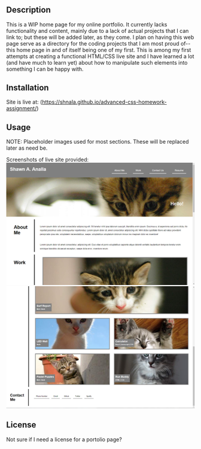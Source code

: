 # <Shawn Analla Coding Portfolio>
## Description
This is a WIP home page for my online portfolio. It currently lacks functionality and content, mainly due to a lack of actual projects that I can link to; but these will  be added later, as they come. I plan on having this web page serve as a directory for the coding projects that I am most proud of--this home page in and of itself being one of my first. This is among my first attempts at creating a functional HTML/CSS live site and I have learned a lot (and have much to learn yet) about how to manipulate such elements into something I can be happy with. 


## Installation
Site is live at:
(https://shnala.github.io/advanced-css-homework-assignment/)

## Usage
NOTE: Placeholder images used for most sections. These will be replaced later as need be.

Screenshots of live site provided:
![top-half](assets/screenshot1.png)
![bottom-half](assets/screenshot2.png)



## License
Not sure if I need a license for a portolio page?
